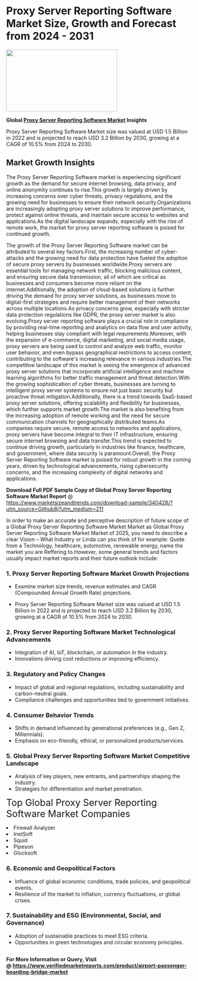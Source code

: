 <H1>Proxy Server Reporting Software Market Size, Growth and Forecast from 2024 - 2031</H1><img class="aligncenter size-medium wp-image-584254" src="https://thirdeyenews.in/wp-content/uploads/2024/09/Global-Market-Research-300x168.jpeg" alt="" width="300" height="168" /><p><strong>Global&nbsp;<a href="https://www.marketsizeandtrends.com/download-sample/340428/?utm_source=Github8j?utm_medium=211">Proxy Server Reporting Software Market</a> Insights</strong></p><p>Proxy Server Reporting Software Market size was valued at USD 1.5 Billion in 2022 and is projected to reach USD 3.2 Billion by 2030, growing at a CAGR of 10.5% from 2024 to 2030.</p><p><h2>Market Growth Insights</h2> <p>The Proxy Server Reporting Software market is experiencing significant growth as the demand for secure internet browsing, data privacy, and online anonymity continues to rise.This growth is largely driven by increasing concerns over cyber threats, privacy regulations, and the growing need for businesses to ensure their network security.Organizations are increasingly adopting proxy server solutions to improve performance, protect against online threats, and maintain secure access to websites and applications.As the digital landscape expands, especially with the rise of remote work, the market for proxy server reporting software is poised for continued growth.</p> <p>The growth of the Proxy Server Reporting Software market can be attributed to several key factors.First, the increasing number of cyber-attacks and the growing need for data protection have fueled the adoption of secure proxy servers by businesses worldwide.Proxy servers are essential tools for managing network traffic, blocking malicious content, and ensuring secure data transmission, all of which are critical as businesses and consumers become more reliant on the internet.Additionally, the adoption of cloud-based solutions is further driving the demand for proxy server solutions, as businesses move to digital-first strategies and require better management of their networks across multiple locations.As privacy concerns grow, especially with stricter data protection regulations like GDPR, the proxy server market is also evolving.Proxy server reporting software plays a crucial role in compliance by providing real-time reporting and analytics on data flow and user activity, helping businesses stay compliant with legal requirements.Moreover, with the expansion of e-commerce, digital marketing, and social media usage, proxy servers are being used to control and analyze web traffic, monitor user behavior, and even bypass geographical restrictions to access content, contributing to the software's increasing relevance in various industries.The competitive landscape of this market is seeing the emergence of advanced proxy server solutions that incorporate artificial intelligence and machine learning algorithms for better traffic management and threat detection.With the growing sophistication of cyber threats, businesses are turning to intelligent proxy server systems to ensure not just basic security but proactive threat mitigation.Additionally, there is a trend towards SaaS-based proxy server solutions, offering scalability and flexibility for businesses, which further supports market growth.The market is also benefiting from the increasing adoption of remote working and the need for secure communication channels for geographically distributed teams.As companies require secure, remote access to networks and applications, proxy servers have become integral to their IT infrastructure, ensuring secure internet browsing and data transfer.This trend is expected to continue driving growth, particularly in industries like finance, healthcare, and government, where data security is paramount.Overall, the Proxy Server Reporting Software market is poised for robust growth in the coming years, driven by technological advancements, rising cybersecurity concerns, and the increasing complexity of digital networks and applications.</p> <p><span class=""><strong>Download Full PDF Sample Copy of Global Proxy Server Reporting Software Market Report</strong> @ <a href="https://www.marketsizeandtrends.com/download-sample/340428/?utm_source=Github8j?utm_medium=211" target="_blank">https://www.marketsizeandtrends.com/download-sample/340428/?utm_source=Github8j?utm_medium=211</a></span></p><p>In order to make an accurate and perceptive description of future scope of a Global&nbsp;Proxy Server Reporting Software Market Market as Global&nbsp;Proxy Server Reporting Software Market Market of 2025, you need to describe a clear Vision &ndash; What Industry or Linda can you think of for example: Quote from a Technology, healthcare, automotive, renewable energy, name the market you are Reffering to.However, some general trends and factors usually impact market reports and their future outlook include:</p><h3>1.&nbsp;<strong>Proxy Server Reporting Software Market Growth Projections</strong></h3><ul><li>Examine market size trends, revenue estimates and CAGR (Compounded Annual Growth Rate) projections.</li><li><p>Proxy Server Reporting Software Market size was valued at USD 1.5 Billion in 2022 and is projected to reach USD 3.2 Billion by 2030, growing at a CAGR of 10.5% from 2024 to 2030.</p></li></ul><h3>2.&nbsp;<strong>Proxy Server Reporting Software Market Technological Advancements</strong></h3><ul><li>Integration of AI, IoT, blockchain, or automation in the industry.</li><li>Innovations driving cost reductions or improving efficiency.</li></ul><h3>3.&nbsp;<strong>Regulatory and Policy Changes</strong></h3><ul><li>Impact of global and regional regulations, including sustainability and carbon-neutral goals.</li><li>Compliance challenges and opportunities tied to government initiatives.</li></ul><h3>4.&nbsp;<strong>Consumer Behavior Trends</strong></h3><ul><li>Shifts in demand influenced by generational preferences (e.g., Gen Z, Millennials).</li><li>Emphasis on eco-friendly, ethical, or personalized products/services.</li></ul><h3>5.&nbsp;<strong>Global Proxy Server Reporting Software Market Competitive Landscape</strong></h3><ul><li>Analysis of key players, new entrants, and partnerships shaping the industry.</li><li>Strategies for differentiation and market penetration.</li></ul><p data-pm-slice="1 1 []"><span style="color: inherit; font-family: inherit; font-size: 25px;">Top Global Proxy Server Reporting Software Market Companies</span></p><div class="" data-test-id=""><p><li>Firewall Analyzer</li><li> InetSoft</li><li> Squid</li><li> Pipeson</li><li> Glocksoft</li></p></div><h3>6.&nbsp;<strong>Economic and Geopolitical Factors</strong></h3><ul><li>Influence of global economic conditions, trade policies, and geopolitical events.</li><li>Resilience of the market to inflation, currency fluctuations, or global crises.</li></ul><h3>7.&nbsp;<strong>Sustainability and ESG (Environmental, Social, and Governance)</strong></h3><ul><li>Adoption of sustainable practices to meet ESG criteria.</li><li>Opportunities in green technologies and circular economy principles.</li></ul><h2><strong style="font-size: 14px;">For More Information or Query, Visit @&nbsp;</strong><a style="background-color: #ffffff; font-size: 14px;" href="https://www.marketsizeandtrends.com/report/proxy-server-reporting-software-market/" target="_blank">https://www.verifiedmarketreports.com/product/airport-passenger-boarding-bridge-market</a></h2>